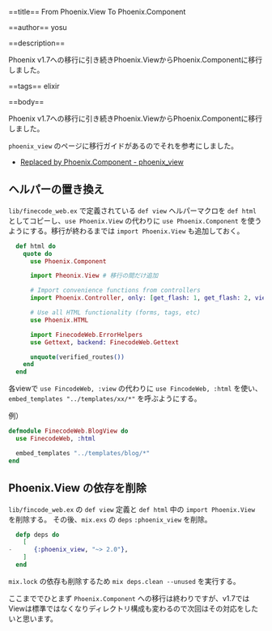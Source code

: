 ==title==
From Phoenix.View To Phoenix.Component

==author==
yosu

==description==

Phoenix v1.7への移行に引き続きPhoenix.ViewからPhoenix.Componentに移行しました。

==tags==
elixir

==body==

Phoenix v1.7への移行に引き続きPhoenix.ViewからPhoenix.Componentに移行しました。

`phoenix_view` のページに移行ガイドがあるのでそれを参考にしました。

- [Replaced by Phoenix.Component - phoenix\_view](https://hexdocs.pm/phoenix_view/Phoenix.View.html#module-replaced-by-phoenix-component)

## ヘルパーの置き換え

`lib/finecode_web.ex` で定義されている `def view` ヘルパーマクロを `def html` としてコピーし、`use Phoenix.View` の代わりに
`use Phoenix.Component` を使うようにする。移行が終わるまでは `import Phoenix.View` も追加しておく。

```elixir
  def html do
    quote do
      use Phoenix.Component

      import Pheonix.View # 移行の間だけ追加

      # Import convenience functions from controllers
      import Phoenix.Controller, only: [get_flash: 1, get_flash: 2, view_module: 1]

      # Use all HTML functionality (forms, tags, etc)
      use Phoenix.HTML

      import FinecodeWeb.ErrorHelpers
      use Gettext, backend: FinecodeWeb.Gettext

      unquote(verified_routes())
    end
  end
```

各viewで `use FincodeWeb, :view` の代わりに `use FincodeWeb, :html` を使い、`embed_templates "../templates/xx/*"` を呼ぶようにする。

例）
```elixir
defmodule FinecodeWeb.BlogView do
  use FinecodeWeb, :html

  embed_templates "../templates/blog/*"
end
```

## Phoenix.View の依存を削除

`lib/fincode_web.ex` の `def view` 定義と `def html` 中の `import Phoenix.View` を削除する。
その後、`mix.exs` の `deps` `:phoenix_view` を削除。

```elixir
  defp deps do
    [
-      {:phoenix_view, "~> 2.0"},
    ]
  end
```

`mix.lock` の依存も削除するため `mix deps.clean --unused` を実行する。


ここまででひとまず `Phoenix.Component` への移行は終わりですが、v1.7ではViewは標準ではなくなりディレクトリ構成も変わるので次回はその対応をしたいと思います。
